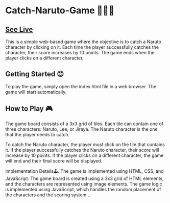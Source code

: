 # Catch-Naruto-Game 🦊🍥🍜
## [See Live](https://stardust130.github.io/Catch-Naruto-Game/) 

This is a simple web-based game where the objective is to catch a Naruto character by clicking on it. Each time the player successfully catches the character, their score increases by 10 points. The game ends when the player clicks on a different character.

## Getting Started 😊
To play the game, simply open the index.html file in a web browser. The game will start automatically.

## How to Play 🎮
The game board consists of a 3x3 grid of tiles. Each tile can contain one of three characters: Naruto, Lee, or Jiraya. The Naruto character is the one that the player needs to catch.



To catch the Naruto character, the player must click on the tile that contains it. If the player successfully catches the Naruto character, their score will increase by 10 points. If the player clicks on a different character, the game will end and their final score will be displayed.


Implementation Details🕹️.
The game is implemented using HTML, CSS, and JavaScript. The game board is created using a 3x3 grid of HTML elements, and the characters are represented using image elements. The game logic is implemented using JavaScript, which handles the random placement of the characters and the scoring system...
